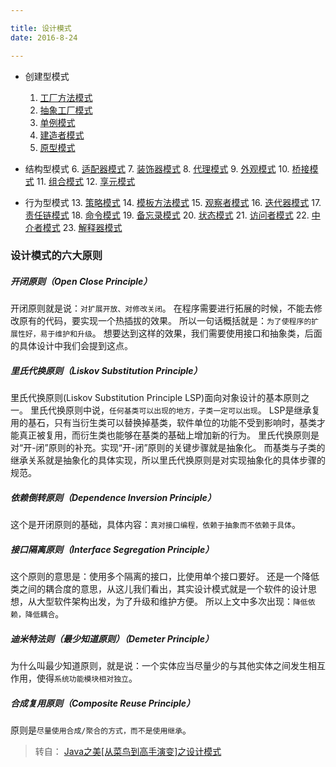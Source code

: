```yaml
---

title: 设计模式
date: 2016-8-24

---
```



- 创建型模式
    1. [工厂方法模式](/hidden/design-pattern/01-factory-method.html)
    2. [抽象工厂模式](/hidden/design-pattern/02-abstract-factory.html)
    3. [单例模式](/hidden/design-pattern/03-singleton.html)
    4. [建造者模式](/hidden/design-pattern/04-builder.html)
    5. [原型模式](/hidden/design-pattern/05-prototype.html)

- 结构型模式
    6. [适配器模式](/hidden/design-pattern/06-adapter.html)
    7. [装饰器模式](/hidden/design-pattern/07-decorator.html)
    8. [代理模式](/hidden/design-pattern/08-proxy.html)
    9. [外观模式](/hidden/design-pattern/09-facade.html)
    10. [桥接模式](/hidden/design-pattern/10-bridge.html)
    11. [组合模式](/hidden/design-pattern/11-composite.html)
    12. [享元模式](/hidden/design-pattern/12-flyweight.html)

- 行为型模式
    13. [策略模式](/hidden/design-pattern/13-strategy.html)
    14. [模板方法模式](/hidden/design-pattern/14-template-method.html)
    15. [观察者模式](/hidden/design-pattern/15-observer.html)
    16. [迭代器模式](/hidden/design-pattern/16-iterator.html)
    17. [责任链模式](/hidden/design-pattern/17-chain-of-responsibility.html)
    18. [命令模式](/hidden/design-pattern/18-command.html)
    19. [备忘录模式](/hidden/design-pattern/19-memento.html)
    20. [状态模式](/hidden/design-pattern/20-state.html)
    21. [访问者模式](/hidden/design-pattern/21-visitor.html)
    22. [中介者模式](/hidden/design-pattern/22-mediator.html)
    23. [解释器模式](/hidden/design-pattern/23-interpreter.html)


### 设计模式的六大原则

##### 开闭原则（Open Close Principle）
开闭原则就是说：`对扩展开放、对修改关闭`。
在程序需要进行拓展的时候，不能去修改原有的代码，要实现一个热插拔的效果。
所以一句话概括就是：`为了使程序的扩展性好，易于维护和升级`。
想要达到这样的效果，我们需要使用接口和抽象类，后面的具体设计中我们会提到这点。



##### 里氏代换原则（Liskov Substitution Principle）
里氏代换原则(Liskov Substitution Principle LSP)面向对象设计的基本原则之一。 
里氏代换原则中说，`任何基类可以出现的地方，子类一定可以出现`。 
LSP是继承复用的基石，只有当衍生类可以替换掉基类，软件单位的功能不受到影响时，基类才能真正被复用，而衍生类也能够在基类的基础上增加新的行为。
里氏代换原则是对“开-闭”原则的补充。实现“开-闭”原则的关键步骤就是抽象化。
而基类与子类的继承关系就是抽象化的具体实现，所以里氏代换原则是对实现抽象化的具体步骤的规范。




##### 依赖倒转原则（Dependence Inversion Principle）
这个是开闭原则的基础，具体内容：`真对接口编程，依赖于抽象而不依赖于具体`。



##### 接口隔离原则（Interface Segregation Principle）
这个原则的意思是：使用多个隔离的接口，比使用单个接口要好。
还是一个降低类之间的耦合度的意思，从这儿我们看出，其实设计模式就是一个软件的设计思想，从大型软件架构出发，为了升级和维护方便。
所以上文中多次出现：`降低依赖，降低耦合`。




##### 迪米特法则（最少知道原则）（Demeter Principle）
为什么叫最少知道原则，就是说：一个实体应当尽量少的与其他实体之间发生相互作用，使得`系统功能模块相对独立`。



##### 合成复用原则（Composite Reuse Principle）
原则是`尽量使用合成/聚合的方式，而不是使用继承`。




> 转自： [Java之美[从菜鸟到高手演变]之设计模式](http://blog.csdn.net/zhangerqing/article/details/8194653) 